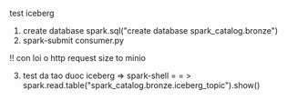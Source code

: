 test iceberg

1. create database
spark.sql("create database spark_catalog.bronze")
2. spark-submit consumer.py

!! con loi o http request size to minio

3. test da tao duoc iceberg 
=> spark-shell
= = > spark.read.table("spark_catalog.bronze.iceberg_topic").show()